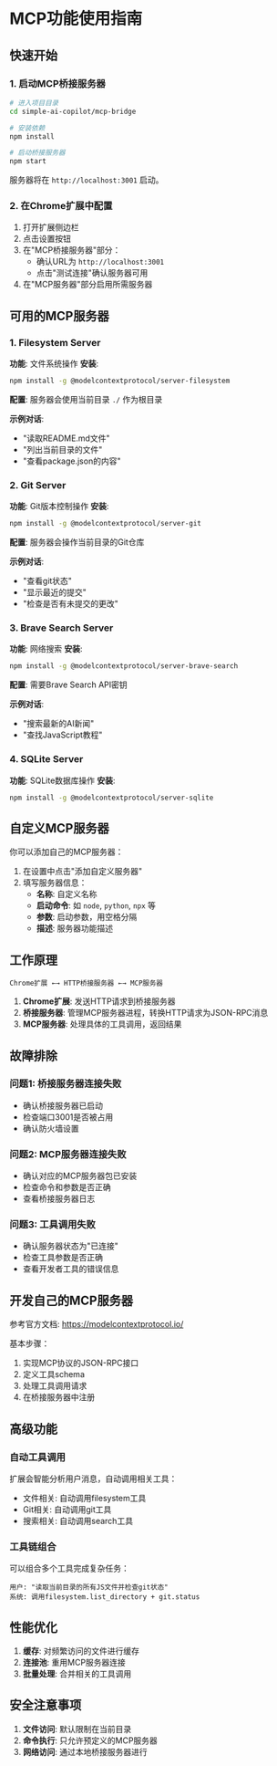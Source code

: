 # MCP功能使用指南

## 快速开始

### 1. 启动MCP桥接服务器

```bash
# 进入项目目录
cd simple-ai-copilot/mcp-bridge

# 安装依赖
npm install

# 启动桥接服务器
npm start
```

服务器将在 `http://localhost:3001` 启动。

### 2. 在Chrome扩展中配置

1. 打开扩展侧边栏
2. 点击设置按钮
3. 在"MCP桥接服务器"部分：
   - 确认URL为 `http://localhost:3001`
   - 点击"测试连接"确认服务器可用
4. 在"MCP服务器"部分启用所需服务器

## 可用的MCP服务器

### 1. Filesystem Server
**功能**: 文件系统操作
**安装**: 
```bash
npm install -g @modelcontextprotocol/server-filesystem
```
**配置**: 服务器会使用当前目录 `./` 作为根目录

**示例对话**:
- "读取README.md文件"
- "列出当前目录的文件"
- "查看package.json的内容"

### 2. Git Server  
**功能**: Git版本控制操作
**安装**:
```bash
npm install -g @modelcontextprotocol/server-git
```
**配置**: 服务器会操作当前目录的Git仓库

**示例对话**:
- "查看git状态"
- "显示最近的提交"
- "检查是否有未提交的更改"

### 3. Brave Search Server
**功能**: 网络搜索
**安装**:
```bash
npm install -g @modelcontextprotocol/server-brave-search
```
**配置**: 需要Brave Search API密钥

**示例对话**:
- "搜索最新的AI新闻"
- "查找JavaScript教程"

### 4. SQLite Server
**功能**: SQLite数据库操作
**安装**:
```bash
npm install -g @modelcontextprotocol/server-sqlite
```

## 自定义MCP服务器

你可以添加自己的MCP服务器：

1. 在设置中点击"添加自定义服务器"
2. 填写服务器信息：
   - **名称**: 自定义名称
   - **启动命令**: 如 `node`, `python`, `npx` 等
   - **参数**: 启动参数，用空格分隔
   - **描述**: 服务器功能描述

## 工作原理

```
Chrome扩展 ←→ HTTP桥接服务器 ←→ MCP服务器
```

1. **Chrome扩展**: 发送HTTP请求到桥接服务器
2. **桥接服务器**: 管理MCP服务器进程，转换HTTP请求为JSON-RPC消息
3. **MCP服务器**: 处理具体的工具调用，返回结果

## 故障排除

### 问题1: 桥接服务器连接失败
- 确认桥接服务器已启动
- 检查端口3001是否被占用
- 确认防火墙设置

### 问题2: MCP服务器连接失败
- 确认对应的MCP服务器包已安装
- 检查命令和参数是否正确
- 查看桥接服务器日志

### 问题3: 工具调用失败
- 确认服务器状态为"已连接"
- 检查工具参数是否正确
- 查看开发者工具的错误信息

## 开发自己的MCP服务器

参考官方文档: https://modelcontextprotocol.io/

基本步骤：
1. 实现MCP协议的JSON-RPC接口
2. 定义工具schema
3. 处理工具调用请求
4. 在桥接服务器中注册

## 高级功能

### 自动工具调用
扩展会智能分析用户消息，自动调用相关工具：
- 文件相关: 自动调用filesystem工具
- Git相关: 自动调用git工具  
- 搜索相关: 自动调用search工具

### 工具链组合
可以组合多个工具完成复杂任务：
```
用户: "读取当前目录的所有JS文件并检查git状态"
系统: 调用filesystem.list_directory + git.status
```

## 性能优化

1. **缓存**: 对频繁访问的文件进行缓存
2. **连接池**: 重用MCP服务器连接
3. **批量处理**: 合并相关的工具调用

## 安全注意事项

1. **文件访问**: 默认限制在当前目录
2. **命令执行**: 只允许预定义的MCP服务器
3. **网络访问**: 通过本地桥接服务器进行